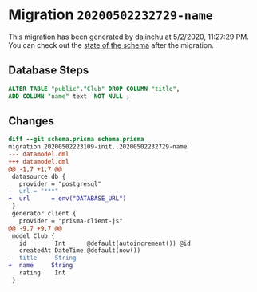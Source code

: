 # Migration `20200502232729-name`

This migration has been generated by dajinchu at 5/2/2020, 11:27:29 PM.
You can check out the [state of the schema](./schema.prisma) after the migration.

## Database Steps

```sql
ALTER TABLE "public"."Club" DROP COLUMN "title",
ADD COLUMN "name" text  NOT NULL ;
```

## Changes

```diff
diff --git schema.prisma schema.prisma
migration 20200502223109-init..20200502232729-name
--- datamodel.dml
+++ datamodel.dml
@@ -1,7 +1,7 @@
 datasource db {
   provider = "postgresql"
-  url = "***"
+  url      = env("DATABASE_URL")
 }
 generator client {
   provider = "prisma-client-js"
@@ -9,7 +9,7 @@
 model Club {
   id        Int      @default(autoincrement()) @id
   createdAt DateTime @default(now())
-  title     String
+  name     String
   rating    Int
 }
```


